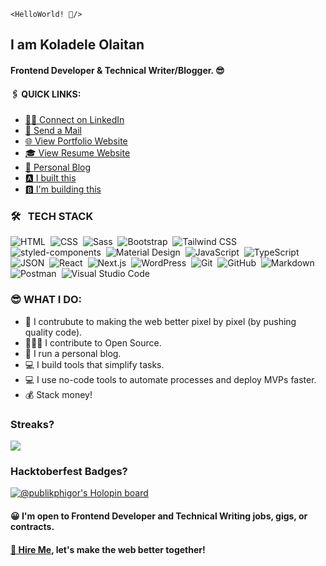 `<HelloWorld! 👋/>`

## I am Koladele Olaitan

#### Frontend Developer & Technical Writer/Blogger. 😎

#### 🖇️ QUICK LINKS:

- [👨‍🏫 Connect on LinkedIn](https://www.linkedin.com/in/koladeleolaitan/)
- [📩 Send a Mail](mailto:koladeleolaitan@gmail.com)
- [🌐 View Portfolio Website](https://koladeleolaitan.com/)
- [🎓 View Resume Website](https://koladele-resume.netlify.app/)
- [📝 Personal Blog](https://publikphigor.me/blog/)
- [🅰 I built this](https://publikphigor-web-agency.netlify.app/)
- [🅱 I'm building this](https://cryptodyor.vercel.app/)

### 🛠 &nbsp; TECH STACK

![HTML](https://img.shields.io/badge/HTML5-E34F26?style=for-the-badge&logo=html5&logoColor=white)&nbsp;
![CSS](https://img.shields.io/badge/CSS3-1572B6?style=for-the-badge&logo=css3&logoColor=white)&nbsp;
![Sass](https://img.shields.io/badge/Sass-CC6699?style=for-the-badge&logo=sass&logoColor=white)&nbsp;
![Bootstrap](https://img.shields.io/badge/Bootstrap-563D7C?style=for-the-badge&logo=bootstrap&logoColor=white)&nbsp;
![Tailwind CSS](https://img.shields.io/badge/Tailwind_CSS-38B2AC?style=for-the-badge&logo=tailwind-css&logoColor=white)&nbsp;
![styled-components](https://img.shields.io/badge/styled--components-DB7093?style=for-the-badge&logo=styled-components&logoColor=white)&nbsp;
![Material Design](https://img.shields.io/badge/material%20design-757575?style=for-the-badge&logo=material%20design&logoColor=white)&nbsp;
![JavaScript](https://img.shields.io/badge/JavaScript-323330?style=for-the-badge&logo=javascript&logoColor=F7DF1E)&nbsp;
![TypeScript](https://img.shields.io/badge/TypeScript-007ACC?style=for-the-badge&logo=typescript&logoColor=white)&nbsp;
![JSON](https://img.shields.io/badge/json-5E5C5C?style=for-the-badge&logo=json&logoColor=white)&nbsp;
![React](https://img.shields.io/badge/React-20232A?style=for-the-badge&logo=react&logoColor=61DAFB)&nbsp;
![Next.js](https://img.shields.io/badge/next.js-000000?style=for-the-badge&logo=nextdotjs&logoColor=white)&nbsp;
![WordPress](https://img.shields.io/badge/Wordpress-21759B?style=for-the-badge&logo=wordpress&logoColor=white)&nbsp;
![Git](https://img.shields.io/badge/GIT-E44C30?style=for-the-badge&logo=git&logoColor=white)&nbsp;
![GitHub](https://img.shields.io/badge/GitHub-100000?style=for-the-badge&logo=github&logoColor=white)&nbsp;
![Markdown](https://img.shields.io/badge/Markdown-000000?style=for-the-badge&logo=markdown&logoColor=white)&nbsp;
![Postman](https://img.shields.io/badge/Postman-FF6C37?style=for-the-badge&logo=Postman&logoColor=white)&nbsp;
![Visual Studio Code](https://img.shields.io/badge/VSCode-0078D4?style=for-the-badge&logo=visual%20studio%20code&logoColor=white)&nbsp;

### 😎 WHAT I DO:

- 🚀 I contrubute to making the web better pixel by pixel (by pushing quality code).
- 👨🏿‍💻 I contribute to Open Source.
- 📝 I run a personal blog.
- 💻 I build tools that simplify tasks.
- 💻 I use no-code tools to automate processes and deploy MVPs faster.
- 💰 Stack money!

### Streaks?

![](https://github-readme-streak-stats.herokuapp.com/?user=publikphigor)

### Hacktoberfest Badges?

[![@publikphigor's Holopin board](https://holopin.me/publikphigor)](https://holopin.io/@publikphigor)

#### 😀 I'm open to Frontend Developer and Technical Writing jobs, gigs, or contracts.

#### [📩 Hire Me](mailto:koladeleolaitan@gmail.com), let's make the web better together!
